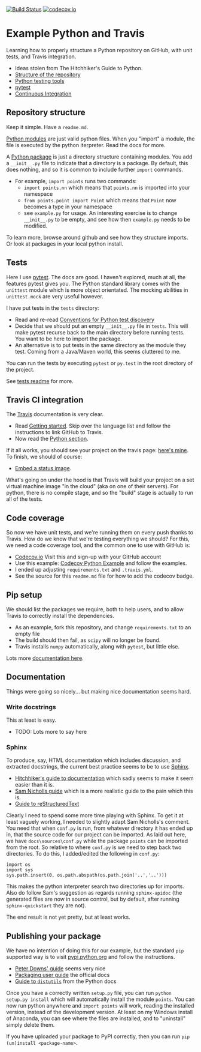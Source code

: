 [![Build Status](https://travis-ci.org/MatthewDaws/ExamplePythonTravis.svg?branch=master)](https://travis-ci.org/MatthewDaws/ExamplePythonTravis) 
[![codecov.io](https://codecov.io/github/MatthewDaws/ExamplePythonTravis/coverage.svg?branch=master)](https://codecov.io/github/MatthewDaws/ExamplePythonTravis)

# Example Python and Travis #

Learning how to properly structure a Python repository on GitHub, with unit tests, and Travis integration.

   - Ideas stolen from The Hitchhiker's Guide to Python.
   - [Structure of the repository](http://docs.python-guide.org/en/latest/writing/structure/#structure-of-the-repository)
   - [Python testing tools](http://docs.python-guide.org/en/latest/writing/tests/#tools)
   - [pytest](http://pythontesting.net/framework/pytest/pytest-introduction/)
   - [Continuous Integration](http://docs.python-guide.org/en/latest/scenarios/ci/)


## Repository structure

Keep it simple.  Have a `readme.md`.

[Python modules](https://docs.python.org/3/tutorial/modules.html) are just valid python files.  When you "import" a module, the file is executed by the python iterpreter.  Read the docs for more.

A [Python package](https://docs.python.org/3/tutorial/modules.html#packages) is just a directory structure containing modules.  You add a `__init__.py` file to indicate that a directory is a package.  By default, this does nothing, and so it is common to include further `import` commands.

   - For example, `import points` runs two commands:
      - `import points.nn` which means that `points.nn` is imported into your namespace
      - `from points.point import Point` which means that `Point` now becomes a type in your namespace
      - see `example.py` for usage.  An interesting exercise is to change `__init__.py` to be empty, and see how then `example.py` needs to be modified.
   
To learn more, browse around github and see how they structure imports.  Or look at packages in your local python install.


## Tests

Here I use [pytest](http://doc.pytest.org/en/latest/).  The docs are good.  I haven't explored, much at all, the features pytest gives you.  The Python standard library comes with the `unittest` module which is more object orientated.  The mocking abilities in `unittest.mock` are very useful however.

I have put tests in the `tests` directory:

   - Read and re-read [Conventions for Python test discovery](http://doc.pytest.org/en/latest/goodpractices.html#conventions-for-python-test-discovery)
   - Decide that we should put an empty `__init__.py` file in `tests`.  This will make pytest recurse back to the main directory before running tests.  You want to be here to import the package.
   - An alternative is to put tests in the same directory as the module they test.  Coming from a Java/Maven world, this seems cluttered to me.

You can run the tests by executing `pytest` or `py.test` in the root directory of the project.

See [tests readme](tests) for more.


## Travis CI integration

The [Travis](https://travis-ci.org/) documentation is very clear.

   - Read [Getting started](https://docs.travis-ci.com/user/getting-started/).  Skip over the language list and follow the instructions to link GitHub to Travis.
   - Now read the [Python section](https://docs.travis-ci.com/user/languages/python/).

If it all works, you should see your project on the travis page: [here's mine](https://travis-ci.org/MatthewDaws/ExamplePythonTravis).  To finish, we should of course:

   - [Embed a status image](https://docs.travis-ci.com/user/status-images/).

What's going on under the hood is that Travis will build your project on a set virtual machine image "in the cloud" (aka on one of their servers).  For python, there is no compile stage, and so the "build" stage is actually to run all of the tests.


## Code coverage

So now we have unit tests, and we're running them on every push thanks to Travis.  How do we know that we're testing everything we should?  For this, we need a code coverage tool, and the common one to use with GitHub is:

- [Codecov.io](https://codecov.io/)  Visit this and sign-up with your GitHub account
- Use this example: [Codecov Python Example](https://github.com/codecov/example-python) and follow the examples.
- I ended up adjusting `requirements.txt` and `.travis.yml`. 
- See the source for this `readme.md` file for how to add the codecov badge.


## Pip setup

We should list the packages we require, both to help users, and to allow Travis to correctly install the dependencies.

   - As an example, fork this repository, and change `requirements.txt` to an empty file
   - The build should then fail, as `scipy` will no longer be found.
   - Travis installs `numpy` automatically, along with `pytest`, but little else.

Lots more [documentation here](https://pip.pypa.io/en/stable/reference/pip_install/).


## Documentation

Things were going so nicely...  but making nice documentation seems hard.

### Write docstrings

This at least is easy.

- TODO: Lots more to say here

### Sphinx

To produce, say, HTML documentation which includes discussion, and extracted docstrings, the current best practice seems to be to use [Sphinx](http://www.sphinx-doc.org/en/stable/).

- [Hitchhiker's guide to documentation](http://docs.python-guide.org/en/latest/writing/documentation/) which sadly seems to make it seem easier than it is.
- [Sam Nicholls guide](https://samnicholls.net/2016/06/15/how-to-sphinx-readthedocs/) which is a more realistic guide to the pain which this is.
- [Guide to reStructuredText](http://www.sphinx-doc.org/en/stable/rest.html)

Clearly I need to spend some more time playing with Sphinx.  To get it at least vaguely working, I needed to slightly adapt Sam Nicholls's comment.  You need that when `conf.py` is run, from whatever directory it has ended up in, that the source code for our project can be imported.  As laid out here, we have `docs\sources\conf.py` while the package `points` can be imported from the root.  So relative to where `conf.py` is we need to step back two directories.  To do this, I added/edited the following in `conf.py`:

    import os
    import sys
    sys.path.insert(0, os.path.abspath(os.path.join('..','..')))

This makes the python interpreter search two directories up for imports.  Also do follow Sam's suggestion as regards running `sphinx-apidoc` (the generated files are now in source control, but by default, after running `sphinx-quickstart` they are not).

The end result is not yet pretty, but at least works.


## Publishing your package

We have no intention of doing this for our example, but the standard `pip` supported way is to visit [pypi.python.org](https://pypi.python.org/pypi) and follow the instructions.

- [Peter Downs' guide](http://peterdowns.com/posts/first-time-with-pypi.html) seems very nice
- [Packaging user guide](https://packaging.python.org/) the official docs
- [Guide to `distutils`](https://docs.python.org/3.6/distutils/index.html) from the Python docs

Once you have a correctly written `setup.py` file, you can run `python setup.py install` which will automatically install the module `points`.  You can now run python anywhere and `import points` will work, reading the installed version, instead of the development version.  At least on my Windows install of Anaconda, you can see where the files are installed, and to "uninstall" simply delete them.

If you have uploaded your package to PyPI correctly, then you can run `pip (un)install <package-name>`.
